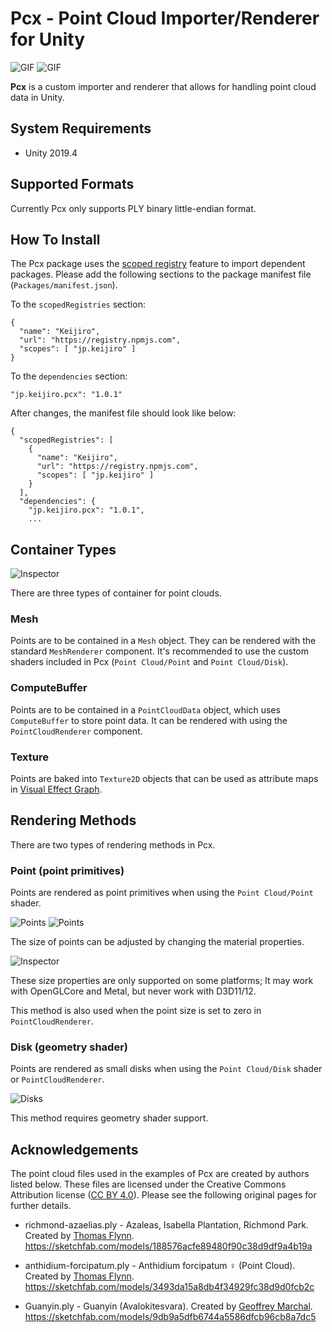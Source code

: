 Pcx - Point Cloud Importer/Renderer for Unity
=============================================

![GIF](https://i.imgur.com/zc6P96x.gif)
![GIF](https://i.imgur.com/lpWIiXu.gif)

**Pcx** is a custom importer and renderer that allows for handling point cloud data
in Unity.

System Requirements
-------------------

- Unity 2019.4

Supported Formats
-----------------

Currently Pcx only supports PLY binary little-endian format.

How To Install
--------------

The Pcx package uses the [scoped registry] feature to import dependent
packages. Please add the following sections to the package manifest file
(`Packages/manifest.json`).

To the `scopedRegistries` section:

```
{
  "name": "Keijiro",
  "url": "https://registry.npmjs.com",
  "scopes": [ "jp.keijiro" ]
}
```

To the `dependencies` section:

```
"jp.keijiro.pcx": "1.0.1"
```

After changes, the manifest file should look like below:

```
{
  "scopedRegistries": [
    {
      "name": "Keijiro",
      "url": "https://registry.npmjs.com",
      "scopes": [ "jp.keijiro" ]
    }
  ],
  "dependencies": {
    "jp.keijiro.pcx": "1.0.1",
    ...
```

[scoped registry]: https://docs.unity3d.com/Manual/upm-scoped.html

Container Types
---------------

![Inspector](https://i.imgur.com/Da0p6uV.png)

There are three types of container for point clouds.

### Mesh

Points are to be contained in a `Mesh` object. They can be rendered with the
standard `MeshRenderer` component. It's recommended to use the custom shaders
included in Pcx (`Point Cloud/Point` and `Point Cloud/Disk`).

### ComputeBuffer

Points are to be contained in a `PointCloudData` object, which uses
`ComputeBuffer` to store point data. It can be rendered with using the
`PointCloudRenderer` component.

### Texture

Points are baked into `Texture2D` objects that can be used as attribute maps
in [Visual Effect Graph].

[Visual Effect Graph]: https://unity.com/visual-effect-graph

Rendering Methods
-----------------

There are two types of rendering methods in Pcx.

### Point (point primitives)

Points are rendered as point primitives when using the `Point Cloud/Point`
shader.

![Points](https://i.imgur.com/aY4QMtb.png)
![Points](https://i.imgur.com/jJAhLI2.png)

The size of points can be adjusted by changing the material properties.

![Inspector](https://i.imgur.com/gEMmxTH.png)

These size properties are only supported on some platforms; It may work with
OpenGLCore and Metal, but never work with D3D11/12.

This method is also used when the point size is set to zero in
`PointCloudRenderer`.

### Disk (geometry shader)

Points are rendered as small disks when using the `Point Cloud/Disk` shader or
`PointCloudRenderer`.

![Disks](https://i.imgur.com/fcq5E3m.png)

This method requires geometry shader support.

Acknowledgements
----------------

The point cloud files used in the examples of Pcx are created by authors listed
below. These files are licensed under the Creative Commons Attribution license
([CC BY 4.0]). Please see the following original pages for further details.

- richmond-azaelias.ply - Azaleas, Isabella Plantation, Richmond Park.
  Created by [Thomas Flynn].
  https://sketchfab.com/models/188576acfe89480f90c38d9df9a4b19a

- anthidium-forcipatum.ply - Anthidium forcipatum ♀ (Point Cloud).
  Created by [Thomas Flynn].
  https://sketchfab.com/models/3493da15a8db4f34929fc38d9d0fcb2c

- Guanyin.ply - Guanyin (Avalokitesvara). Created by [Geoffrey Marchal].
  https://sketchfab.com/models/9db9a5dfb6744a5586dfcb96cb8a7dc5

[Thomas Flynn]: https://sketchfab.com/nebulousflynn
[Geoffrey Marchal]: https://sketchfab.com/geoffreymarchal
[CC BY 4.0]: https://creativecommons.org/licenses/by/4.0/
